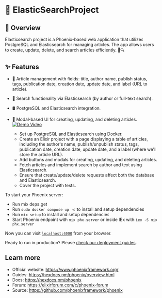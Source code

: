 # 🚀 ElasticSearchProject
## 📌 Overview
Elasticsearch project is a Phoenix-based web application that utilizes PostgreSQL and Elasticsearch for managing articles. The app allows users to create, update, delete, and search articles efficiently. 📝🔍

## ✨ Features
- 📰 Article management with fields: title, author name, publish status, tags, publication date, creation date, update date, and label (URL to article).
- 🔎 Search functionality via Elasticsearch (by author or full-text search).
- 🛢️ PostgreSQL and Elasticsearch integration.
- 🎨 Modal-based UI for creating, updating, and deleting articles.
[![Demo Video](https://img.youtube.com/vi/I5GdriL-PRo/maxresdefault.jpg)](https://youtu.be/9V5CUrgC1P0)

  * Set up PostgreSQL and Elasticsearch using Docker.
  * Create an Elixir project with a page displaying a table of articles, including the author's name, publish/unpublish status, tags, publication date, creation date, update date, and a label (where we'll store the article URL).
  * Add buttons and modals for creating, updating, and deleting articles.
  * Fetch articles and implement search by author and text using Elasticsearch.
  * Ensure that create/update/delete requests affect both the database and Elasticsearch.
  * Cover the project with tests.

To start your Phoenix server:

  * Run mix deps.get
  * Run `sudo docker compose up -d` to install and setup dependencies
  * Run `mix setup` to install and setup dependencies
  * Start Phoenix endpoint with `mix phx.server` or inside IEx with `iex -S mix phx.server`

Now you can visit [`localhost:4000`](http://localhost:4000) from your browser.

Ready to run in production? Please [check our deployment guides](https://hexdocs.pm/phoenix/deployment.html).

## Learn more

  * Official website: https://www.phoenixframework.org/
  * Guides: https://hexdocs.pm/phoenix/overview.html
  * Docs: https://hexdocs.pm/phoenix
  * Forum: https://elixirforum.com/c/phoenix-forum
  * Source: https://github.com/phoenixframework/phoenix
